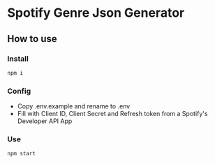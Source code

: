 # Spotify Genre Json Generator

## How to use

### Install

```bash
npm i
```

### Config

- Copy .env.example and rename to .env
- Fill with Client ID, Client Secret and Refresh token from a Spotify's Developer API App

### Use

```bash
npm start
```
